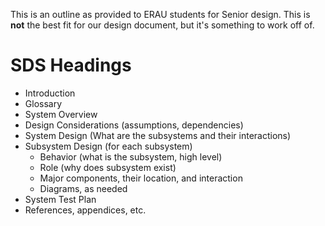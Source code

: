 This is an outline as provided to ERAU students for Senior design.
This is **not** the best fit for our design document, but it's something to
work off of.

# SDS Headings
- Introduction
- Glossary
- System Overview
- Design Considerations (assumptions, dependencies)
- System Design (What are the subsystems and their interactions)
- Subsystem Design (for each subsystem)
  - Behavior (what is the subsystem, high level)
  - Role (why does subsystem exist)
  - Major components, their location, and interaction
  - Diagrams, as needed
- System Test Plan
- References, appendices, etc.
